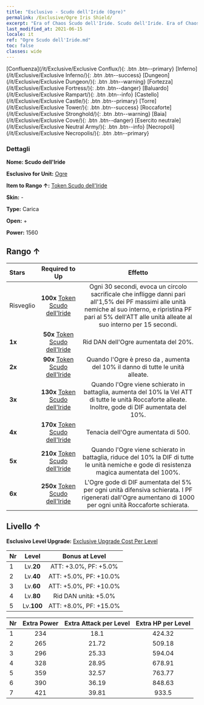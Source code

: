 ```yaml
---
title: "Esclusivo - Scudo dell'Iride (Ogre)"
permalink: /Exclusive/Ogre Iris Shield/
excerpt: "Era of Chaos Scudo dell'Iride. Scudo dell'Iride. Era of Chaos Esclusivo Scudo dell'Iride. Ogre Esclusivo."
last_modified_at: 2021-06-15
locale: it
ref: "Ogre Scudo dell'Iride.md"
toc: false
classes: wide
---
```

 [Confluenza](/it/Exclusive/Exclusive Conflux/){: .btn .btn--primary} [Inferno](/it/Exclusive/Exclusive Inferno/){: .btn .btn--success} [Dungeon](/it/Exclusive/Exclusive Dungeon/){: .btn .btn--warning} [Fortezza](/it/Exclusive/Exclusive Fortress/){: .btn .btn--danger} [Baluardo](/it/Exclusive/Exclusive Rampart/){: .btn .btn--info} [Castello](/it/Exclusive/Exclusive Castle/){: .btn .btn--primary} [Torre](/it/Exclusive/Exclusive Tower/){: .btn .btn--success} [Roccaforte](/it/Exclusive/Exclusive Stronghold/){: .btn .btn--warning} [Baia](/it/Exclusive/Exclusive Cove/){: .btn .btn--danger} [Esercito neutrale](/it/Exclusive/Exclusive Neutral Army/){: .btn .btn--info} [Necropoli](/it/Exclusive/Exclusive Necropolis/){: .btn .btn--primary} 

### Dettagli
 **Nome: Scudo dell'Iride** 

 **Esclusivo for Unit:** [Ogre](/it/units/Ogre/) 

 **Item to Rango ↑:** [Token Scudo dell'Iride](/ItemsIT/con_913/)

 **Skin:** -

 **Type:** Carica

 **Open:** +

 **Power:** 1560

## Rango ↑

  |     Stars    |  Required to Up | Effetto |
  |:-------------|:---------------:|:---------------:|
  |  Risveglio  | **100x** [Token Scudo dell'Iride](/ItemsIT/con_913/) | Ogni 30 secondi, evoca un circolo sacrificale che infligge danni pari all'1,5% dei PF massimi alle unità nemiche al suo interno, e ripristina PF pari al 5% dell'ATT alle unità alleate al suo interno per 15 secondi. |
  | **1x** <i class="fas fa-star"/> | **50x** [Token Scudo dell'Iride](/ItemsIT/con_913/) | Rid DAN dell'Ogre aumentata del 20%. |
  | **2x** <i class="fas fa-star"/> | **90x** [Token Scudo dell'Iride](/ItemsIT/con_913/) | Quando l'Ogre è preso da <Raptus>, aumenta del 10% il danno di tutte le unità alleate. |
  | **3x** <i class="fas fa-star"/> | **130x** [Token Scudo dell'Iride](/ItemsIT/con_913/) | Quando l'Ogre viene schierato in battaglia, aumenta del 10% la Vel ATT di tutte le unità Roccaforte alleate. Inoltre, gode di DIF aumentata del 10%. |
  | **4x** <i class="fas fa-star"/> | **170x** [Token Scudo dell'Iride](/ItemsIT/con_913/) | Tenacia dell'Ogre aumentata di 500. |
  | **5x** <i class="fas fa-star"/> | **210x** [Token Scudo dell'Iride](/ItemsIT/con_913/) | Quando l'Ogre viene schierato in battaglia, riduce del 10% la DIF di tutte le unità nemiche e gode di resistenza magica aumentata del 100%. |
  | **6x** <i class="fas fa-star"/> | **250x** [Token Scudo dell'Iride](/ItemsIT/con_913/) | L'Ogre gode di DIF aumentata del 5% per ogni unità difensiva schierata. I PF rigenerati dall'Ogre aumentano di 1000 per ogni unità Roccaforte schierata. |


## Livello ↑
 **Esclusivo Level Upgrade:** [Exclusive Upgrade Cost Per Level](/Exclusive/ExclusiveUpgradeCostPerLevel/)

  |  Nr  |   Level  | Bonus at Level |
  |:-----|:--------:|:--------------:|
  | 1 | Lv.**20** | ATT: +3.0%, PF: +5.0% |
  | 2 | Lv.**40** | ATT: +5.0%, PF: +10.0% |
  | 3 | Lv.**60** | ATT: +5.0%, PF: +10.0% |
  | 4 | Lv.**80** | Rid DAN unità: +5.0% |
  | 5 | Lv.**100** | ATT: +8.0%, PF: +15.0% |


  |  Nr  |  Extra Power | Extra Attack per Level | Extra HP per Level |
  |:-----|:--------:|:--------:|:--------:|
  | 1 | 234 | 18.1 | 424.32 |
  | 2 | 265 | 21.72 | 509.18 |
  | 3 | 296 | 25.33 | 594.04 |
  | 4 | 328 | 28.95 | 678.91 |
  | 5 | 359 | 32.57 | 763.77 |
  | 6 | 390 | 36.19 | 848.63 |
  | 7 | 421 | 39.81 | 933.5 |


